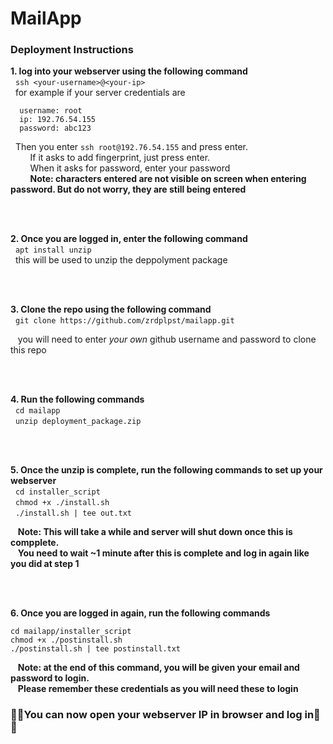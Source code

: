 # MailApp

### Deployment Instructions
**1. log into your webserver using the following command <br />**
  &nbsp; `ssh <your-username>@<your-ip>`<br />
  &nbsp; for example if your server credentials are <br />
  ```
    username: root
    ip: 192.76.54.155
    password: abc123
  ```
  &nbsp; Then you enter `ssh root@192.76.54.155` and press enter. <br />
  &nbsp; &nbsp; &nbsp; &nbsp; If it asks to add fingerprint, just press enter. <br />
  &nbsp; &nbsp; &nbsp; &nbsp;  When it asks for password, enter your password <br />
  &nbsp; &nbsp; &nbsp; &nbsp; **Note: characters entered are not visible on screen when entering password. But do not worry, they are still being entered**
  
<br />
<br />
    
    
**2. Once you are logged in, enter the following command<br />**
  &nbsp;  `apt install unzip` <br />
  &nbsp;  this will be used to unzip the deppolyment package<br />
  
<br />
<br />

**3. Clone the repo using the following command<br />**
  &nbsp;  `git clone https://github.com/zrdplpst/mailapp.git`
  
  &nbsp;&nbsp; you will need to enter *your own* github username and password to clone this repo
 
<br />
<br />

**4. Run the following commands**<br />
&nbsp;  `cd mailapp`<br />
&nbsp;  `unzip deployment_package.zip`<br />
  
<br />
<br />

**5. Once the unzip is complete, run the following commands to set up your webserver**<br />
&nbsp;  `cd installer_script`<br />
&nbsp;  `chmod +x ./install.sh`<br />
&nbsp;  `./install.sh | tee out.txt`<br />

 &nbsp;&nbsp;   **Note: This will take a while and server will shut down once this is compplete.** <br />
 &nbsp;&nbsp;   **You need to wait ~1 minute after this is complete and log in again like you did at step 1**
 
 <br />
 <br />
 
 **6. Once you are logged in again, run the following commands**<br />
 ```
 cd mailapp/installer_script
 chmod +x ./postinstall.sh
 ./postinstall.sh | tee postinstall.txt
 ```
 &nbsp;&nbsp;   **Note: at the end of this command, you will be given your email and password to login.**<br />
 &nbsp;&nbsp;   **Please remember these credentials as you will need these to login**<br />
 
 ### 🎉🎉You can now open your webserver IP in browser and log in🎉🎉
